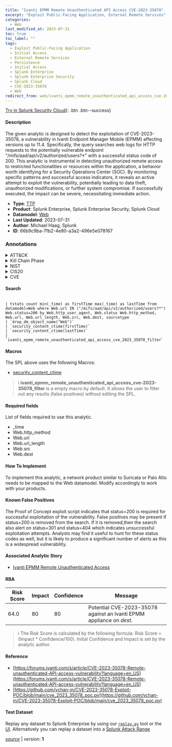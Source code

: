 ```yaml
---
title: "Ivanti EPMM Remote Unauthenticated API Access CVE-2023-35078"
excerpt: "Exploit Public-Facing Application, External Remote Services"
categories:
  - Web
last_modified_at: 2023-07-31
toc: true
toc_label: ""
tags:
  - Exploit Public-Facing Application
  - Initial Access
  - External Remote Services
  - Persistence
  - Initial Access
  - Splunk Enterprise
  - Splunk Enterprise Security
  - Splunk Cloud
  - CVE-2023-35078
  - Web
redirect_from: web/ivanti_epmm_remote_unauthenticated_api_access_cve-2023-35078/
---
```




[Try in Splunk Security Cloud](https://www.splunk.com/en_us/cyber-security.html){: .btn .btn--success}

#### Description

The given analytic is designed to detect the exploitation of CVE-2023-35078, a vulnerability in Ivanti Endpoint Manager Mobile (EPMM) affecting versions up to 11.4. Specifically, the query searches web logs for HTTP requests to the potentially vulnerable endpoint &#34;/mifs/aad/api/v2/authorized/users?*&#34; with a successful status code of 200. This analytic is instrumental in detecting unauthorized remote access to restricted functionalities or resources within the application, a behavior worth identifying for a Security Operations Center (SOC). By monitoring specific patterns and successful access indicators, it reveals an active attempt to exploit the vulnerability, potentially leading to data theft, unauthorized modifications, or further system compromise. If successfully executed, the impact can be severe, necessitating immediate action.

- **Type**: [TTP](https://github.com/splunk/security_content/wiki/Detection-Analytic-Types)
- **Product**: Splunk Enterprise, Splunk Enterprise Security, Splunk Cloud
- **Datamodel**: [Web](https://docs.splunk.com/Documentation/CIM/latest/User/Web)
- **Last Updated**: 2023-07-31
- **Author**: Michael Haag, Splunk
- **ID**: 66b9c9ba-7fb2-4e80-a3a2-496e5e078167

### Annotations
<details>
  <summary>ATT&CK</summary>

<div markdown="1">

#### [ATT&CK](https://attack.mitre.org/)

| ID          | Technique   | Tactic         |
| ----------- | ----------- |--------------- |
| [T1190](https://attack.mitre.org/techniques/T1190/) | Exploit Public-Facing Application | Initial Access |

| [T1133](https://attack.mitre.org/techniques/T1133/) | External Remote Services | Persistence, Initial Access |

</div>
</details>


<details>
  <summary>Kill Chain Phase</summary>

<div markdown="1">

* Delivery
* Installation


</div>
</details>


<details>
  <summary>NIST</summary>

<div markdown="1">

* DE.CM



</div>
</details>

<details>
  <summary>CIS20</summary>

<div markdown="1">

* CIS 13



</div>
</details>

<details>
  <summary>CVE</summary>

<div markdown="1">

| ID          | Summary | [CVSS](https://nvd.nist.gov/vuln-metrics/cvss) |
| ----------- | ----------- | -------------- |
| [CVE-2023-35078](https://nvd.nist.gov/vuln/detail/CVE-2023-35078) | 
Ivanti Endpoint Manager Mobile (EPMM), formerly MobileIron Core, through 11.10 allows remote attackers to obtain PII, add an administrative account, and change the configuration because of an authentication bypass, as exploited in the wild in July 2023. A patch is available. | None |



</div>
</details>


#### Search

```

| tstats count min(_time) as firstTime max(_time) as lastTime from datamodel=Web where Web.url IN ("/mifs/aad/api/v2/authorized/users?*") Web.status=200 by Web.http_user_agent, Web.status Web.http_method, Web.url, Web.url_length, Web.src, Web.dest, sourcetype 
| `drop_dm_object_name("Web")` 
| `security_content_ctime(firstTime)` 
| `security_content_ctime(lastTime)` 
| `ivanti_epmm_remote_unauthenticated_api_access_cve_2023_35078_filter`
```

#### Macros
The SPL above uses the following Macros:
* [security_content_ctime](https://github.com/splunk/security_content/blob/develop/macros/security_content_ctime.yml)

> :information_source:
> **ivanti_epmm_remote_unauthenticated_api_access_cve-2023-35078_filter** is a empty macro by default. It allows the user to filter out any results (false positives) without editing the SPL.



#### Required fields
List of fields required to use this analytic.
* _time
* Web.http_method
* Web.url
* Web.url_length
* Web.src
* Web.dest



#### How To Implement
To implement this analytic, a network product similar to Suricata or Palo Alto needs to be mapped to the Web datamodel. Modify accordingly to work with your products.
#### Known False Positives
The Proof of Concept exploit script indicates that status=200 is required for successful exploitation of the vulnerability. False positives may be present if status=200 is removed from the search.  If it is removed,then the search also alert on status=301 and status=404 which indicates unsuccessful exploitation attempts.  Analysts may find it useful to hunt for these status codes as well, but it is likely to produce a significant number of alerts as this is a widespread vulnerability.

#### Associated Analytic Story
* [Ivanti EPMM Remote Unauthenticated Access](/stories/ivanti_epmm_remote_unauthenticated_access)




#### RBA

| Risk Score  | Impact      | Confidence   | Message      |
| ----------- | ----------- |--------------|--------------|
| 64.0 | 80 | 80 | Potential CVE-2023-35078 against an Ivanti EPMM appliance on $dest$. |


> :information_source:
> The Risk Score is calculated by the following formula: Risk Score = (Impact * Confidence/100). Initial Confidence and Impact is set by the analytic author.


#### Reference

* [https://forums.ivanti.com/s/article/CVE-2023-35078-Remote-unauthenticated-API-access-vulnerability?language=en_US](https://forums.ivanti.com/s/article/CVE-2023-35078-Remote-unauthenticated-API-access-vulnerability?language=en_US)
* [https://github.com/vchan-in/CVE-2023-35078-Exploit-POC/blob/main/cve_2023_35078_poc.py](https://github.com/vchan-in/CVE-2023-35078-Exploit-POC/blob/main/cve_2023_35078_poc.py)



#### Test Dataset
Replay any dataset to Splunk Enterprise by using our [`replay.py`](https://github.com/splunk/attack_data#using-replaypy) tool or the [UI](https://github.com/splunk/attack_data#using-ui).
Alternatively you can replay a dataset into a [Splunk Attack Range](https://github.com/splunk/attack_range#replay-dumps-into-attack-range-splunk-server)




[*source*](https://github.com/splunk/security_content/tree/develop/detections/web/ivanti_epmm_remote_unauthenticated_api_access_cve-2023-35078.yml) \| *version*: **1**